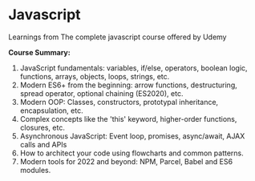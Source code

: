 # Javascript
Learnings from The complete javascript course offered by Udemy 

**Course Summary:**

1. JavaScript fundamentals: variables, if/else, operators, boolean logic, functions, arrays, objects, loops, strings, etc.
2. Modern ES6+ from the beginning: arrow functions, destructuring, spread operator, optional chaining (ES2020), etc.
3. Modern OOP: Classes, constructors, prototypal inheritance, encapsulation, etc.
4. Complex concepts like the 'this' keyword, higher-order functions, closures, etc.
5. Asynchronous JavaScript: Event loop, promises, async/await, AJAX calls and APIs
6. How to architect your code using flowcharts and common patterns.
7. Modern tools for 2022 and beyond: NPM, Parcel, Babel and ES6 modules.
